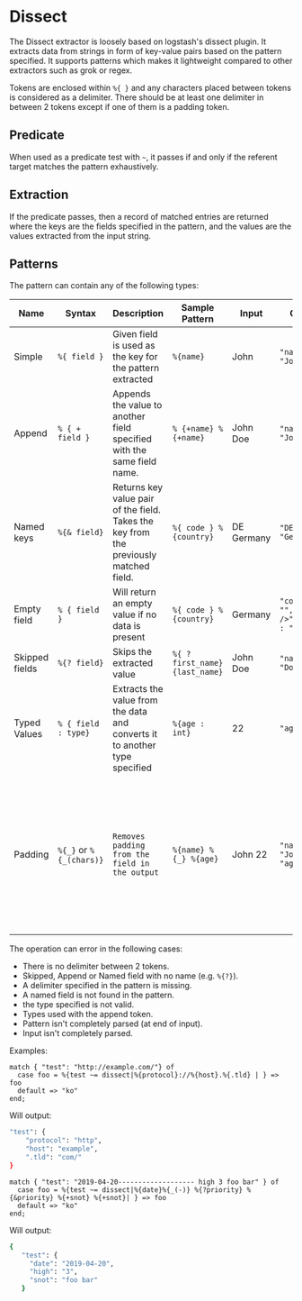 # Dissect

The Dissect extractor is loosely based on logstash's dissect plugin. It extracts data from strings in form of key-value pairs based on the pattern specified. It supports patterns which makes it lightweight compared to other extractors such as grok or regex.

Tokens are enclosed within `%{ }` and any characters placed between tokens is considered as a delimiter. There should be at least one delimiter in between 2 tokens except if one of them is a padding token.

## Predicate

When used as a predicate test with `~`, it passes if and only if the referent target matches the pattern exhaustively.

## Extraction

If the predicate passes, then a record of matched entries are returned where the keys are the fields specified in the pattern, and the values are the values extracted from the input string.

## Patterns

The pattern can contain any of the following types:

| Name           | Syntax                  | Description                                                                           | Sample Pattern                 | Input      | Output                                    | Notes                                                                                                                              |
|----------------|-------------------------|---------------------------------------------------------------------------------------|--------------------------------|------------|-------------------------------------------|------------------------------------------------------------------------------------------------------------------------------------|
| Simple         | `%{ field }`            | Given field is used as the key for the pattern extracted                              | `%{name}`                      | John       | `"name" : "John"`                         |                                                                                                                                    |
| Append         | `% { + field }`         | Appends the value to another field specified with the same field name.                | `% {+name} %{+name}`           | John Doe   | `"name" : "John Doe"`                     | `+` symbol on the first token is optional<br />Does not support types                                                              |
| Named keys     | `%{& field}`            | Returns key value pair of the field. Takes the key from the previously matched field. | `%{ code } % {country}`        | DE Germany | `"DE" : "Germany"`                        | Needs a field present earlier with the same name                                                                                   |
| Empty field    | `% { field }`           | Will return an empty value if no data is present                                      | `%{ code } %{country}`         | Germany    | `"code" : "",<br />"country" : "Germany"` |                                                                                                                                    |
| Skipped fields | `%{? field}`            | Skips the extracted value                                                             | `%{ ? first_name} {last_name}` | John Doe   | `"name" : "Doe"`                          |                                                                                                                                    |
| Typed Values   | `% { field : type}`     | Extracts the value from the data and converts it to another type specified            | `%{age : int}`                 | 22         | `"age" : 22`                              | Supported Types: int, float                                                                                                        |
| Padding        | `%{_}` or `%{_(chars)}` | `Removes padding from the field in the output`                                        | `%{name} %{_} %{age}`          | John 22    | `"name" : "John", "age":"22"`             | The field being extracted may not contain the padding.<br />A custom padding can be specified by using the `%{_(custom)}` notation |

The operation can error in the following cases:

- There is no delimiter between 2 tokens.
- Skipped, Append or Named field with no name (e.g. `%{?}`).
- A delimiter specified in the pattern is missing.
- A named field is not found in the pattern.
- the type specified is not valid.
- Types used with the append token.
- Pattern isn't completely parsed (at end of input).
- Input isn't completely parsed.

Examples:

```tremor
match { "test": "http://example.com/"} of
  case foo = %{test ~= dissect|%{protocol}://%{host}.%{.tld} | } => foo
  default => "ko"
end;
```

Will output:

```bash
"test": {
    "protocol": "http",
    "host": "example",
    ".tld": "com/"
}
```

```tremor
match { "test": "2019-04-20------------------- high 3 foo bar" } of
  case foo = %{test ~= dissect|%{date}%{_(-)} %{?priority} %{&priority} %{+snot} %{+snot}| } => foo
  default => "ko"
end;
```

Will output:

```bash
{
   "test": {
     "date": "2019-04-20",
     "high": "3",
     "snot": "foo bar"
   }
```
